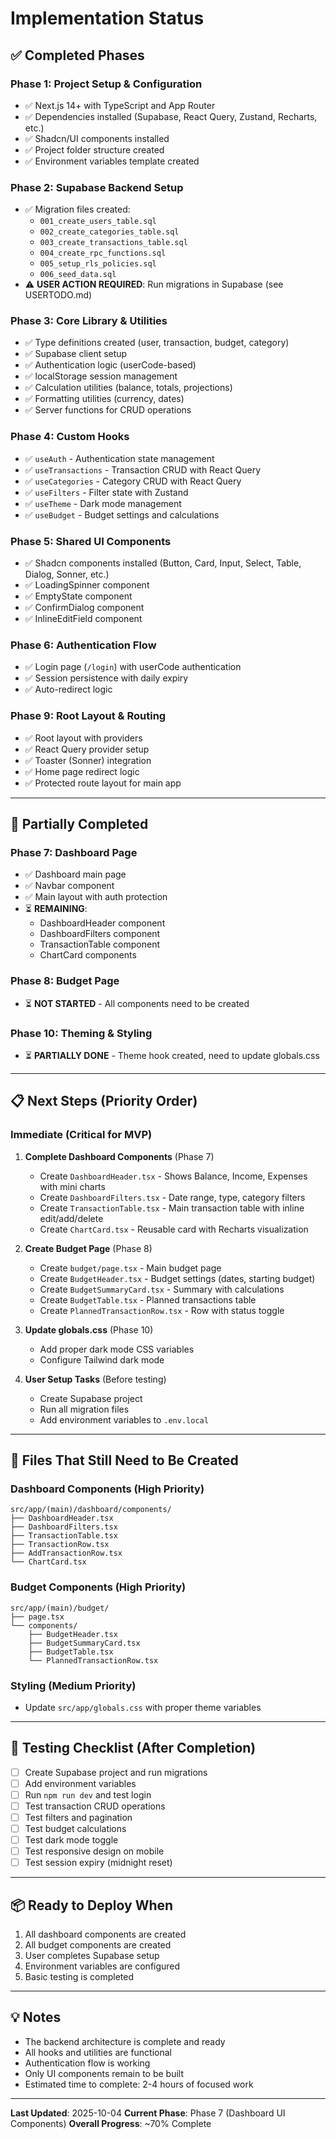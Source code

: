 # Implementation Status

## ✅ Completed Phases

### Phase 1: Project Setup & Configuration
- ✅ Next.js 14+ with TypeScript and App Router
- ✅ Dependencies installed (Supabase, React Query, Zustand, Recharts, etc.)
- ✅ Shadcn/UI components installed
- ✅ Project folder structure created
- ✅ Environment variables template created

### Phase 2: Supabase Backend Setup
- ✅ Migration files created:
  - `001_create_users_table.sql`
  - `002_create_categories_table.sql`
  - `003_create_transactions_table.sql`
  - `004_create_rpc_functions.sql`
  - `005_setup_rls_policies.sql`
  - `006_seed_data.sql`
- ⚠️ **USER ACTION REQUIRED**: Run migrations in Supabase (see USERTODO.md)

### Phase 3: Core Library & Utilities
- ✅ Type definitions created (user, transaction, budget, category)
- ✅ Supabase client setup
- ✅ Authentication logic (userCode-based)
- ✅ localStorage session management
- ✅ Calculation utilities (balance, totals, projections)
- ✅ Formatting utilities (currency, dates)
- ✅ Server functions for CRUD operations

### Phase 4: Custom Hooks
- ✅ `useAuth` - Authentication state management
- ✅ `useTransactions` - Transaction CRUD with React Query
- ✅ `useCategories` - Category CRUD with React Query
- ✅ `useFilters` - Filter state with Zustand
- ✅ `useTheme` - Dark mode management
- ✅ `useBudget` - Budget settings and calculations

### Phase 5: Shared UI Components
- ✅ Shadcn components installed (Button, Card, Input, Select, Table, Dialog, Sonner, etc.)
- ✅ LoadingSpinner component
- ✅ EmptyState component
- ✅ ConfirmDialog component
- ✅ InlineEditField component

### Phase 6: Authentication Flow
- ✅ Login page (`/login`) with userCode authentication
- ✅ Session persistence with daily expiry
- ✅ Auto-redirect logic

### Phase 9: Root Layout & Routing
- ✅ Root layout with providers
- ✅ React Query provider setup
- ✅ Toaster (Sonner) integration
- ✅ Home page redirect logic
- ✅ Protected route layout for main app

---

## 🚧 Partially Completed

### Phase 7: Dashboard Page
- ✅ Dashboard main page
- ✅ Navbar component
- ✅ Main layout with auth protection
- ⏳ **REMAINING**:
  - DashboardHeader component
  - DashboardFilters component
  - TransactionTable component
  - ChartCard components

### Phase 8: Budget Page
- ⏳ **NOT STARTED** - All components need to be created

### Phase 10: Theming & Styling
- ⏳ **PARTIALLY DONE** - Theme hook created, need to update globals.css

---

## 📋 Next Steps (Priority Order)

### Immediate (Critical for MVP)

1. **Complete Dashboard Components** (Phase 7)
   - Create `DashboardHeader.tsx` - Shows Balance, Income, Expenses with mini charts
   - Create `DashboardFilters.tsx` - Date range, type, category filters
   - Create `TransactionTable.tsx` - Main transaction table with inline edit/add/delete
   - Create `ChartCard.tsx` - Reusable card with Recharts visualization

2. **Create Budget Page** (Phase 8)
   - Create `budget/page.tsx` - Main budget page
   - Create `BudgetHeader.tsx` - Budget settings (dates, starting budget)
   - Create `BudgetSummaryCard.tsx` - Summary with calculations
   - Create `BudgetTable.tsx` - Planned transactions table
   - Create `PlannedTransactionRow.tsx` - Row with status toggle

3. **Update globals.css** (Phase 10)
   - Add proper dark mode CSS variables
   - Configure Tailwind dark mode

4. **User Setup Tasks** (Before testing)
   - Create Supabase project
   - Run all migration files
   - Add environment variables to `.env.local`

---

## 🎯 Files That Still Need to Be Created

### Dashboard Components (High Priority)
```
src/app/(main)/dashboard/components/
├── DashboardHeader.tsx
├── DashboardFilters.tsx
├── TransactionTable.tsx
├── TransactionRow.tsx
├── AddTransactionRow.tsx
└── ChartCard.tsx
```

### Budget Components (High Priority)
```
src/app/(main)/budget/
├── page.tsx
└── components/
    ├── BudgetHeader.tsx
    ├── BudgetSummaryCard.tsx
    ├── BudgetTable.tsx
    └── PlannedTransactionRow.tsx
```

### Styling (Medium Priority)
- Update `src/app/globals.css` with proper theme variables

---

## 🔧 Testing Checklist (After Completion)

- [ ] Create Supabase project and run migrations
- [ ] Add environment variables
- [ ] Run `npm run dev` and test login
- [ ] Test transaction CRUD operations
- [ ] Test filters and pagination
- [ ] Test budget calculations
- [ ] Test dark mode toggle
- [ ] Test responsive design on mobile
- [ ] Test session expiry (midnight reset)

---

## 📦 Ready to Deploy When

1. All dashboard components are created
2. All budget components are created
3. User completes Supabase setup
4. Environment variables are configured
5. Basic testing is completed

---

## 💡 Notes

- The backend architecture is complete and ready
- All hooks and utilities are functional
- Authentication flow is working
- Only UI components remain to be built
- Estimated time to complete: 2-4 hours of focused work

---

**Last Updated**: 2025-10-04
**Current Phase**: Phase 7 (Dashboard UI Components)
**Overall Progress**: ~70% Complete
